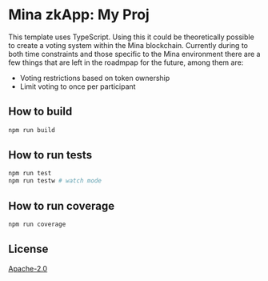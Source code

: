 # Mina zkApp: My Proj

This template uses TypeScript.
Using this it could be theoretically possible to create a voting system within the Mina blockchain. Currently during to both time constraints and those specific to the Mina environment there are a few things that are left in the roadmpap for the future, among them are: 
- Voting restrictions based on token ownership
- Limit voting to once per participant

## How to build

```sh
npm run build
```

## How to run tests

```sh
npm run test
npm run testw # watch mode
```

## How to run coverage

```sh
npm run coverage
```

## License

[Apache-2.0](LICENSE)
